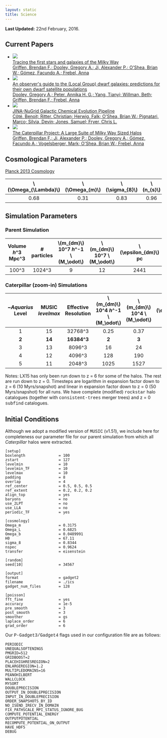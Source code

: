 ```yaml
---
layout: static
title: Science
---
```


<b>Last Updated:</b> 22nd February, 2016.

## Current Papers

<ul class="projectlist">
<li>
  <a href="http://adsabs.harvard.edu/abs/2016arXiv161100759G">
      <img src="/assets/papers/paper4.png">
      <div class="container">
        <span class="projectlistheading">Tracing the first stars and galaxies of the Milky Way</span><br />
        Griffen, Brendan F.; Dooley, Gregory A.; Ji, Alexander P.; O'Shea, Brian W.; Gómez, Facundo A.; Frebel, Anna
      </div>
  </a>
  </li>
<li>
  <a href="http://adsabs.harvard.edu/abs/2016arXiv161000708D">
      <img src="/assets/papers/paper3.png">
      <div class="container">
        <span class="projectlistheading">An observer's guide to the (Local Group) dwarf galaxies: predictions for their own dwarf satellite populations</span><br />
        Dooley, Gregory A.; Peter, Annika H. G.; Yang, Tianyi; Willman, Beth; Griffen, Brendan F.; Frebel, Anna
      </div>
  </a>
  </li>
<li>
  <a href="http://adsabs.harvard.edu/abs/2016arXiv160909528C">
      <img src="/assets/papers/paper2.png">
      <div class="container">
        <span class="projectlistheading">JINA-NuGrid Galactic Chemical Evolution Pipeline</span><br />
        Côté, Benoit; Ritter, Christian; Herwig, Falk; O'Shea, Brian W.; Pignatari, Marco; Silvia, Devin; Jones, Samuel; Fryer, Chris L.
      </div>
  </a>
  </li>
  <li>
  <a href="http://adsabs.harvard.edu/cgi-bin/bib_query?arXiv:1509.01255">
      <img src="/assets/papers/paper1.png">
      <div class="container">
        <span class="projectlistheading">The Caterpillar Project: A Large Suite of Milky Way Sized Halos</span><br />
        Griffen, Brendan F.; Ji, Alexander P.; Dooley, Gregory A.; Gómez, Facundo A.; Vogelsberger, Mark; O'Shea, Brian W.; Frebel, Anna
      </div>
  </a>
  </li>
</ul>

## Cosmological Parameters
[Planck 2013 Cosmology](http://adsabs.harvard.edu/cgi-bin/bib_query?arXiv:1303.5076)

  \\(\Omega_{\Lambda}\\) | \\(\Omega_{m}\\) | \\(\sigma_{8}\\) | \\(n_{s}\\) | \\(h\\)
  :---: | :---: | :---: | :---: | :--:
  0.68  | 0.31  | 0.83  | 0.96  | 0.67

## Simulation Parameters

### Parent Simulation

  Volume <br> *h*^3 Mpc^3 | # particles | \\(m_{dm}\\) <br> 10^7 *h*^-1 \\(M_\odot\\) | \\(m_{dm}\\) <br> 10^7 \\(M_\odot\\) | \\(\epsilon_{dm}\\) <br> pc 
  :---: | :---: | :---: | :---: | :---: 
        100^3          | 1024^3 | 9 | 12 | 2441 

### Caterpillar (zoom-in) Simulations

~*Aquarius* <br> Level | MUSIC <br> *levelmax* | Effective <br> Resolution | \\(m_{dm}\\) <br> 10^4 *h*^-1 \\(M_\odot\\) | \\(m_{dm}\\) <br> 10^4 \\(M_\odot\\) | \\(\epsilon_{dm}\\) <br> pc 
  :---: | :---: | :---: | :---: | :---: | :---: 
1 | 15 | 32768^3 | 0.25 | 0.37 | 36
**2** | **14** | **16384^3** | **2** | **3** | **76**
3 | 13 | 8096^3 | 16 | 24 | 152
4 | 12 | 4096^3 | 128 | 190 | 228
5 | 11 | 2048^3 | 1025 | 1527 | 452

Notes: LX15 has only been run down to z = 6 for some of the halos. The rest are run down to z = 0. Timesteps are logarithm in expansion factor down to z = 6 (10 Myrs/snapshot) and linear in expansion factor down to z = 0 (50 Myrs/snapshot) for all runs. We have complete (modified) <span style="font-family:Courier">rockstar</span> halo catalogues (together with <span style="font-family:Courier">consistent-trees</span> merger trees) and z = 0 <span style="font-family:Courier">subfind</span> catalogues.

## Initial Conditions

Although we adopt a modified version of <span style="font-family:Courier">MUSIC</span> (v1.51), we include here for completeness our parameter file for our parent simulation from which all *Caterpillar* halos were extracted.

```Text
[setup]  
boxlength               = 100  
zstart                  = 127  
levelmin                = 10  
levelmin_TF             = 10  
levelmax                = 10  
padding                 = 8  
overlap                 = 4  
ref_center              = 0.5, 0.5, 0.5  
ref_extent              = 0.2, 0.2, 0.2  
align_top               = yes  
baryons                 = no  
use_2LPT                = no  
use_LLA                 = no  
periodic_TF             = yes  

[cosmology]  
Omega_m                 = 0.3175          
Omega_L                 = 0.6825          
Omega_b                 = 0.0489991       
H0                      = 67.11           
sigma_8                 = 0.8344         
nspec                   = 0.9624          
transfer                = eisenstein  

[random]  
seed[10]                = 34567  

[output]  
format                  = gadget2  
filename                = ./ics  
gadget_num_files        = 128  

[poisson]  
fft_fine                = yes  
accuracy                = 1e-5  
pre_smooth              = 3  
post_smooth             = 3  
smoother                = gs  
laplace_order           = 6  
grad_order              = 6 

```

Our <span style="font-family:Courier">P-Gadget3/Gadget4</span> flags used in our configuration file are as follows:

```Text
PERIODIC  
UNEQUALSOFTENINGS  
PMGRID=512  
GRIDBOOST=2  
PLACEHIGHRESREGION=2  
ENLARGEREGION=1.2  
MULTIPLEDOMAINS=16  
PEANOHILBERT  
WALLCLOCK  
MYSORT  
DOUBLEPRECISION  
OUTPUT_IN_DOUBLEPRECISION  
INPUT_IN_DOUBLEPRECISION  
ORDER_SNAPSHOTS_BY_ID  
NO_ISEND_IRECV_IN_DOMAIN  
FIX_PATHSCALE_MPI_STATUS_IGNORE_BUG  
COMPUTE_POTENTIAL_ENERGY  
OUTPUTPOTENTIAL  
RECOMPUTE_POTENTIAL_ON_OUTPUT  
HAVE_HDF5  
DEBUG  
```
